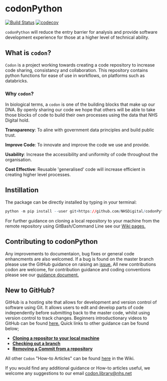 # codonPython

[![Build Status](https://travis-ci.com/codonlibrary/codonPython.svg?branch=master)](https://travis-ci.com/codonlibrary/codonPython)
[![codecov](https://codecov.io/gh/codonlibrary/codonPython/branch/master/graph/badge.svg)](https://codecov.io/gh/codonlibrary/codonPython)

`codonPython` will reduce the entry barrier for analysis and provide software development experience for those at a higher level of technical ability. 

## What is `codon`?

`Codon` is a project working towards creating a code repository to increase code sharing, consistancy and collaboration. This repository contains python functions for ease of use in workflows, on platforms such as databricks.

### Why `codon`?

In biological terms, a `codon` is one of the building blocks that make up our DNA. By openly sharing our code we hope that others will be able to take those blocks of code to build their own processes using the data that NHS Digital hold.

**Transparency**: To aline with government data principles and build public trust.

**Improve Code**: To innovate and improve the code we use and provide.

**Usability**: Increase the accessibility and uniformity of code throughout the organisation.

**Cost Effective**: Reusable 'generalised' code will increase efficient in creating higher level processes.


## Instillation 
The package can be directly installed by typing in your terminal: 
```r
python -m pip install --user git+https://github.com/NHSDigital/codonPython.git
```
For further guidance on cloning a local repository to your machine from the remote repository using GitBash/Command Line see our [Wiki pages.](https://github.com/codonlibrary/codonPython/wiki/2.-Installing-codonPython)

## Contributing to codonPython
Any improvements to documentaion, bug fixes or general code enhancments are also welcomed. If a bug is found on the master branch please use the GitHub guidance on raising an [issue.](https://help.github.com/en/github/managing-your-work-on-github/creating-an-issue)
All new contributions codon are welcome, for contribution guidance and coding conventions please see our [guidance document.](https://github.com/NHSDigital/codonPython/blob/master/CONTRIBUTING.md)  

## New to GitHub?
GitHub is a hosting site that allows for development and version control of software using Git. It allows users to edit and develop parts of code independently before submitting back to the master code, whilst using version control to track changes. Beginners introductionary videos to GitHub can be found [here.](https://github.com/codonlibrary/codonPython/wiki/1.-GitHub-for-Beginners) Quick links to other guidance can be found below;

* [**Cloning a repositor to your local machine**](https://github.com/codonlibrary/codonPython/wiki/3.-Forking-and-Cloning-codonPython)
* [**Checking out a branch**](https://github.com/codonlibrary/codonPython/wiki/4.-Checkout-a-branch-using-GitBash)
* [**Removing a Commit from a repository**](https://github.com/codonlibrary/codonPython/wiki/Removing-a-Commit-From-a-GitHub-Repository)

All other `Codon` "How-to Articles" can be found [here](https://github.com/codonlibrary/codonPython/wiki) in the Wiki.

If you would find any additional guidance or How-to articles useful, we welcome any suggestions to our email codon.library@nhs.net 
 
